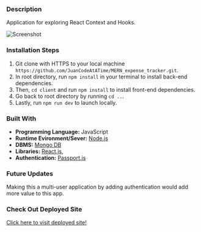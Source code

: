 ### Description

Application for exploring React Context and Hooks.

![Screenshot](/src/assets/screenshot.jpg?raw=true "Screenshot")
### Installation Steps
1. Git clone with HTTPS to your local machine ```https://github.com/JuanCodeAtATime/MERN_expense_tracker.git```.
2. In root directory, run ```npm install``` in your terminal to install back-end dependencies.  
3. Then,  ```cd client``` and run ```npm install``` to install front-end dependencies.  
4. Go back to root directory by running ``` cd .. ```.
5. Lastly, run ```npm run dev``` to launch locally.

### Built With

* **Programming Language:** JavaScript 
* **Runtime Evironment/Sever:**  [Node.js](https://nodejs.org/en/)
* **DBMS:**  [Mongo DB](https://www.mongodb.com/)
* **Libraries:** [React.js](https://reactjs.org/), 
* **Authentication:**  [Passport.js](http://www.passportjs.org/)


### Future Updates
Making this a multi-user application by adding authentication would add more value to this app. 

### Check Out Deployed Site
[Click here to visit deployed site!](https://ame-expencetracker.herokuapp.com/)

